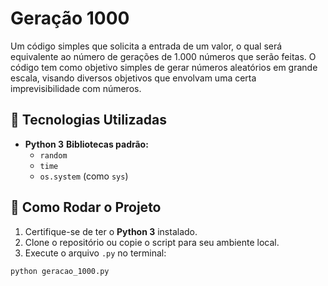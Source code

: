 # Geração 1000

Um código simples que solicita a entrada de um valor, o qual será equivalente ao número de gerações de 1.000 números que serão feitas. O código tem como objetivo simples
de gerar números aleatórios em grande escala, visando diversos objetivos que envolvam uma certa imprevisibilidade com números.

## 🔧 Tecnologias Utilizadas

- **Python 3**
**Bibliotecas padrão:**
  - `random`
  - `time`
  - `os.system` (como `sys`)
  
## 🚀 Como Rodar o Projeto

1. Certifique-se de ter o **Python 3** instalado.
2. Clone o repositório ou copie o script para seu ambiente local.
3. Execute o arquivo `.py` no terminal:

```bash
python geracao_1000.py
